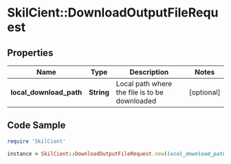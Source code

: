 # SkilCient::DownloadOutputFileRequest

## Properties

Name | Type | Description | Notes
------------ | ------------- | ------------- | -------------
**local_download_path** | **String** | Local path where the file is to be downloaded | [optional] 

## Code Sample

```ruby
require 'SkilCient'

instance = SkilCient::DownloadOutputFileRequest.new(local_download_path: null)
```


